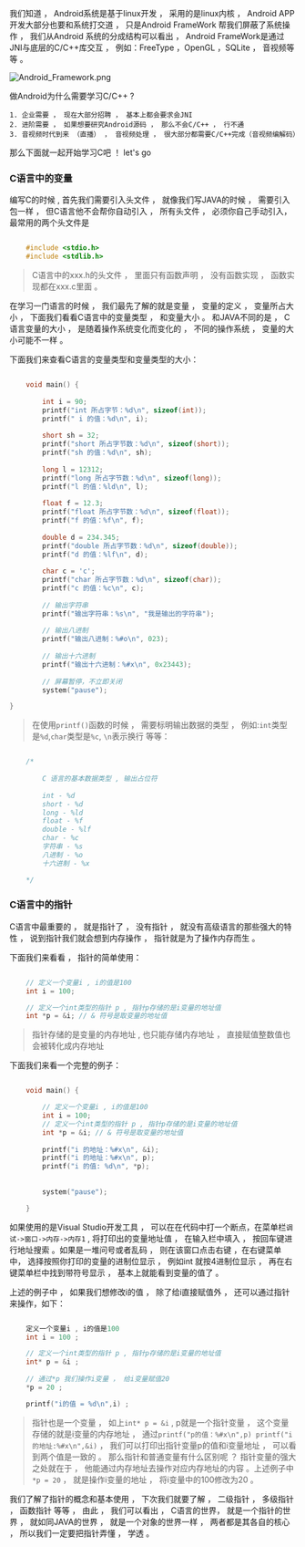 我们知道 ， Android系统是基于linux开发 ， 采用的是linux内核 ， Android APP开发大部分也要和系统打交道 ， 只是Android FrameWork 帮我们屏蔽了系统操作 ， 我们从Android 系统的分成结构可以看出 ， Android FrameWork是通过JNI与底层的C/C++库交互 ， 例如：FreeType ，OpenGL ，SQLite ， 音视频等等 。


![Android_Framework.png](http://upload-images.jianshu.io/upload_images/643851-e630d23b3a0ff53d.png?imageMogr2/auto-orient/strip%7CimageView2/2/w/1240)


做Android为什么需要学习C/C++ ?

    1. 企业需要 ， 现在大部分招聘 ， 基本上都会要求会JNI
    2. 进阶需要 ， 如果想要研究Android源码 ， 那么不会C/C++ ， 行不通
    3. 音视频时代到来 （直播） ， 音视频处理 ， 很大部分都需要C/C++完成（音视频编解码）

那么下面就一起开始学习C吧 ！ let's go 

### C语言中的变量

编写C的时候 , 首先我们需要引入头文件 ， 就像我们写JAVA的时候 ， 需要引入包一样 ， 但C语言他不会帮你自动引入 ， 所有头文件 ， 必须你自己手动引入， 最常用的两个头文件是

``` C

    #include <stdio.h>
    #include <stdlib.h>

```
> C语言中的xxx.h的头文件 ， 里面只有函数声明 ， 没有函数实现 ， 函数实现都在xxx.c里面 。

在学习一门语言的时候 ， 我们最先了解的就是变量 ， 变量的定义 ， 变量所占大小 ， 下面我们看看C语言中的变量类型 ， 和变量大小 。 和JAVA不同的是 ， C语言变量的大小 ， 是随着操作系统变化而变化的 ， 不同的操作系统 ， 变量的大小可能不一样 。 

下面我们来查看C语言的变量类型和变量类型的大小：

``` C

    void main() {
    
        int i = 90;
        printf("int 所占字节：%d\n", sizeof(int));
        printf(" i 的值：%d\n", i);
        
        short sh = 32;
        printf("short 所占字节数：%d\n", sizeof(short));
        printf("sh 的值：%d\n", sh);
    
        long l = 12312;
        printf("long 所占字节数：%d\n", sizeof(long));
        printf("l 的值：%ld\n", l);
    
        float f = 12.3;
        printf("float 所占字节数：%d\n", sizeof(float));
        printf("f 的值：%f\n", f);
    
        double d = 234.345;
        printf("double 所占字节数：%d\n", sizeof(double));
        printf("d 的值：%lf\n", d);
    
        char c = 'c';
        printf("char 所占字节数：%d\n", sizeof(char));
        printf("c 的值：%c\n", c);
    
        // 输出字符串
        printf("输出字符串：%s\n", "我是输出的字符串");
    
        // 输出八进制
        printf("输出八进制：%#o\n", 023);
    
        // 输出十六进制
        printf("输出十六进制：%#x\n", 0x23443);
    
        // 屏幕暂停，不立即关闭
        system("pause");

}

```

> 在使用`printf()`函数的时候 ， 需要标明输出数据的类型 ， 例如:`int`类型是`%d`,`char`类型是`%c`, `\n`表示换行 等等：

``` C

    /*
        
        C 语言的基本数据类型 , 输出占位符
    
        int - %d 
        short - %d 
        long - %ld 
        float - %f 
        double - %lf 
        char - %c
        字符串 - %s
        八进制 - %o
        十六进制 - %x

    */    

```

### C语言中的指针

C语言中最重要的 ， 就是指针了 ， 没有指针 ， 就没有高级语言的那些强大的特性 ， 说到指针我们就会想到内存操作 ， 指针就是为了操作内存而生 。

下面我们来看看 ， 指针的简单使用：

```C

    // 定义一个变量i , i的值是100
    int i = 100;

    // 定义一个int类型的指针 p , 指针p存储的是i变量的地址值
    int *p = &i; // & 符号是取变量的地址值

```

> 指针存储的是变量的内存地址 , 也只能存储内存地址 ， 直接赋值整数值也会被转化成内存地址

下面我们来看一个完整的例子：

```C 

    void main() {

        // 定义一个变量i , i的值是100
        int i = 100;
        // 定义一个int类型的指针 p , 指针p存储的是i变量的地址值
        int *p = &i; // & 符号是取变量的地址值
    
        printf("i 的地址：%#x\n", &i);
        printf("i 的地址：%#x\n", p);
        printf("i 的值: %d\n", *p);
    
    
        system("pause");

    }

```

如果使用的是Visual Studio开发工具 ， 可以在在代码中打一个断点，在菜单栏`调试->窗口->内存->内存1` , 将打印出的变量地址值 ， 在输入栏中填入 ， 按回车键进行地址搜索 。如果是一堆问号或者乱码 ， 则在该窗口点击右键 ，在右键菜单中， 选择按照你打印的变量的进制位显示 ， 例如int 就按4进制位显示 ， 再在右键菜单栏中找到带符号显示 ， 基本上就能看到变量的值了 。

上述的例子中 ， 如果我们想修改i的值 ， 除了给i直接赋值外 ， 还可以通过指针来操作，如下：

```C

    定义一个变量i , i的值是100
    int i = 100 ;

    // 定义一个int类型的指针 p , 指针p存储的是i变量的地址值
    int* p = &i ;
    
    // 通过*p 我们操作i变量 ， 给i变量赋值20
    *p = 20 ;

    printf("i的值 = %d\n",i) ;

```

> 指针也是一个变量 ， 如上`int* p = &i` , p就是一个指针变量 ， 这个变量存储的就是i变量的内存地址 ， 通过`printf("p的值：%#x\n",p) printf("i的地址:%#x\n",&i)` ， 我们可以打印出指针变量p的值和i变量地址 ， 可以看到两个值是一致的 。 那么指针和普通变量有什么区别呢 ？ 指针变量的强大之处就在于 ， 他能通过内存地址去操作对应内存地址的内容 。上述例子中`*p = 20` ， 就是操作i变量的地址 ， 将i变量中的100修改为20 。

我们了解了指针的概念和基本使用 ， 下次我们就要了解 ， 二级指针 ， 多级指针 ， 函数指针 等等 ， 由此 ， 我们可以看出 ， C语言的世界， 就是一个指针的世界 ， 就如同JAVA的世界 ， 就是一个对象的世界一样 ， 两者都是其各自的核心 ， 所以我们一定要把指针弄懂 ， 学透 。
